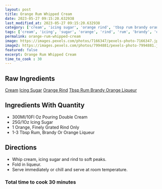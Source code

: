 ```yaml
---
layout: post
title: Orange Rum Whipped Cream
date: 2023-05-27 09:15:20.632938
last_modified_at: 2023-05-27 09:15:20.632938
category: ['cream', 'icing sugar', 'orange rind', 'tbsp rum brandy orange liqueur']
tags: ['cream', 'icing', 'sugar', 'orange', 'rind', 'rum', 'brandy', 'orange', 'liqueur']
permalink: orange-rum-whipped-cream
image: https://images.pexels.com/photos/7166347/pexels-photo-7166347.jpeg?auto=compress&cs=tinysrgb&h=650&w=940
image2: https://images.pexels.com/photos/7994881/pexels-photo-7994881.jpeg?auto=compress&cs=tinysrgb&h=650&w=940
featured: false
excerpt: Orange Rum Whipped Cream
time_to_cook : 30
---
```

<h2>Raw Ingredients</h2>
<a href="#" class="badge badge-light">Cream</a> <a href="#" class="badge badge-light">Icing Sugar</a> <a href="#" class="badge badge-light">Orange Rind</a> <a href="#" class="badge badge-light">Tbsp Rum Brandy Orange Liqueur</a> 

<h2>Ingredients With Quantity </h2>
<ul><li>300Ml/10Fl Oz Pouring Double Cream</li><li>25G/1Oz Icing Sugar</li><li>1 Orange, Finely Grated Rind Only</li><li>1-3 Tbsp Rum, Brandy Or Orange Liqueur</li></ul>

<h2>Directions</h2>
<ul><li>Whip cream, icing sugar and rind to soft peaks. </li><li>Fold in liqueur. </li><li>Serve immediately or chill and serve at room temperature. </li></ul>

<h3>Total time to cook 30 minutes</h3>